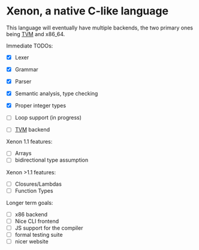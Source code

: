 # Xenon, a native C-like language

This language will eventually have multiple backends, the two primary ones being [TVM](https://github.com/adrian154/tvm) and x86_64.

Immediate TODOs:
- [x] Lexer
- [x] Grammar 
- [x] Parser
- [x] Semantic analysis, type checking
- [x] Proper integer types
- [ ] Loop support (in progress)
- [ ] [TVM](https://github.com/adrian154/tvm) backend



Xenon 1.1 features:
- [ ] Arrays
- [ ] bidirectional type assumption

Xenon >1.1 features:
- [ ] Closures/Lambdas
- [ ] Function Types

Longer term goals:
- [ ] x86 backend
- [ ] Nice CLI frontend
- [ ] JS support for the compiler
- [ ] formal testing suite
- [ ] nicer website
